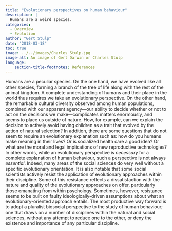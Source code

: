```yaml
---
title: "Evolutionary perspectives on human behaviour"
description: |
  Humans are a weird species.
categories:
  - Overview
  - Evolution
author: "Gert Stulp"
date: "2018-03-18"
toc: true
image: ../../images/Charles_Stulp.jpg
image-alt: An image of Gert Darwin or Charles Stulp
language: 
    section-title-footnotes: References
---
```


Humans are a peculiar species. On the one hand, we have evolved like all other species, forming a branch of the tree of life along with the rest of the animal kingdom. A complete understanding of humans and their place in the world thus requires we take an evolutionary perspective. On the other hand, the remarkable cultural diversity observed among human populations, combined with our apparent agency—our ability to decide whether or not to act on the decisions we make—complicates matters enormously, and seems to place us outside of nature. How, for example, can we explain the decision to actively avoid having children as a trait that evolved by the action of natural selection? In addition, there are some questions that do not seem to require an evolutionary explanation such as: how do you humans make meaning in their lives? Or is socialized health care a good idea? Or what are the moral and legal implications of new reproductive technologies? In other words, while an evolutionary perspective is _necessary_ for a complete explanation of human behaviour, such a perspective is not always _essential_. Indeed, many areas of the social sciences do very well without a specific evolutionary orientation. It is also notable that some social scientists actively resist the application of evolutionary approaches within their discipline. Some of this resistance reflects a dissatisfaction with the nature and quality of the evolutionary approaches on offer, particularly those emanating from within psychology. Sometimes, however, resistance seems to be built on faulty ideologically-driven assumptions about what an evolutionary-oriented approach entails. The most productive way forward is to adopt a pluralist biosocial perspective to the study of human behaviour; one that draws on a number of disciplines within the natural and social sciences, without any attempt to reduce one to the other, or deny the existence and importance of any particular discipline. 
